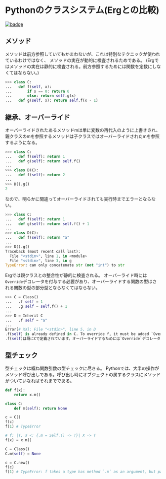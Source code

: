 # Pythonのクラスシステム(Ergとの比較)

[![badge](https://img.shields.io/endpoint.svg?url=https%3A%2F%2Fgezf7g7pd5.execute-api.ap-northeast-1.amazonaws.com%2Fdefault%2Fsource_up_to_date%3Fowner%3Derg-lang%26repos%3Derg%26ref%3Dmain%26path%3Ddoc/EN/python/class_system.md%26commit_hash%3D51de3c9d5a9074241f55c043b9951b384836b258)](https://gezf7g7pd5.execute-api.ap-northeast-1.amazonaws.com/default/source_up_to_date?owner=erg-lang&repos=erg&ref=main&path=doc/EN/python/class_system.md&commit_hash=51de3c9d5a9074241f55c043b9951b384836b258)

## メソッド

メソッドは前方参照していてもかまわないが、これは特別なテクニックが使われているわけではなく、
メソッドの実在が動的に検査されるためである。
(Ergではメソッドの実在は静的に検査される。前方参照するためには関数を定数にしなくてはならない。)

```python
>>> class C:
...   def f(self, x):
...       if x == 0: return 0
...       else: return self.g(x)
...   def g(self, x): return self.f(x - 1)
```

## 継承、オーバーライド

オーバーライドされたあるメソッドmは単に変数の再代入のように上書きされ、
親クラスのmを参照するメソッドは子クラスではオーバーライドされたmを参照するようになる。

```python
>>> class C:
...   def f(self): return 1
...   def g(self): return self.f()
...
>>> class D(C):
...   def f(self): return 2
...
>>> D().g()
2
```

なので、明らかに間違ってオーバーライドされても実行時までエラーとならない。

```python
>>> class C:
...   def f(self): return 1
...   def g(self): return self.f() + 1
...
>>> class D(C):
...   def f(self): return "a"
...
>>> D().g()
Traceback (most recent call last):
  File "<stdin>", line 1, in <module>
  File "<stdin>", line 3, in g
TypeError: can only concatenate str (not "int") to str
```

Ergでは親クラスとの整合性が静的に検査される。
オーバーライド時には`Override`デコレータを付与する必要があり、オーバーライドする関数の型はされる関数の型の部分型とならなくてはならない。

```python
>>> C = Class()
...   .f self = 1
...   .g self = self.f() + 1
...
>>> D = Inherit C
...   .f self = "a"
...
Error[# XX]: File "<stdin>", line 5, in D
.f(self) is already defined in C. To override f, it must be added `Override` decorator and its type must be `Self.() -> Nat` or the subtype of that
.f(self)は既にCで定義されています。オーバーライドするためには`Override`デコレータを付与し、`Self.() -> Nat`型かそのサブタイプである必要があります。
```

## 型チェック

型チェックは概ね関数引数の型チェックに尽きる。
Pythonでは、大半の操作がメソッド呼び出しである。呼び出し時にオブジェクトの属するクラスにメソッドがついていなればそれまでである。

```python
def f(x):
    return x.m()

class C:
    def m(self): return None

c = C()
f(c)
f(1) # TypeError
```

```python
# f: |T, X <: {.m = Self.() -> T}| X -> T
f(x) = x.m()

C = Class()
C.m(self) = None

c = C.new()
f(c)
f(1) # TypeError: f takes a type has method `.m` as an argument, but passed Nat
```
